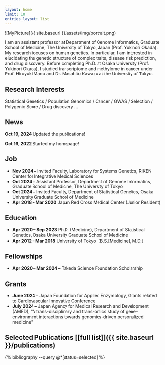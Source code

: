 ```yaml
---
layout: home
limit: 10
entries_layout: list
---
```


![MyPicture]({{ site.baseurl }}/assets/img/portrait.png)

I am an assistant professor at Department of Genome Informatics, Graduate School of Medicine, The University of Tokyo, Japan (Prof. Yukinori Okada). 
My research focuses on human genetics. 
In particular, I am interested in elucidating the genetic structure of complex traits, disease risk prediction, and drug discovery.
Before completing Ph.D. at Osaka University (Prof. Yukinori Okada), I studied transcriptome and methylome in cancer under Prof. Hiroyuki Mano and Dr. Masahito Kawazu at the University of Tokyo.


Research Interests
------------------

Statistical Genetics / Population Genomics / Cancer / GWAS / Selection / Polygenic Score / Drug discovery ...


News
----

**Oct 19, 2024**	Updated the publications!

**Oct 16, 2022**	Started my homepage!


Job
---

* **Nov 2024 –** Invited Faculty, Laboratory for Systems Genetics, RIKEN Center for Integrative Medical Sciences
* **Oct 2024 –** Assistant Professor, Department of Genome Informatics, Graduate School of Medicine, The University of Tokyo
* **Oct 2024 –** Invited Faculty, Department of Statistical Genetics, Osaka University Graduate School of Medicine
* **Apr 2018 – Mar 2020** Japan Red Cross Medical Center (Junior Resident)


Education
---------

* **Apr 2020 – Sep 2023** Ph.D. (Medicine), Department of Statistical Genetics, Osaka University Graduate School of Medicine
* **Apr 2012 – Mar 2018** University of Tokyo（B.S.[Medicine], M.D.）


Fellowships
-----------

* **Apr 2020 – Mar 2024 –** Takeda Science Foundation Scholarship


Grants
------

* **June 2024 –** Japan Foundation for Applied Enzymology, Grants related to Cardiovascular Innovative Conference
* **July 2024 –** Japan Agency for Medical Research and Development (AMED), "A trans-disciplinary and trans-omics study of gene–environment interactions towards genomics-driven personalized medicine"


Selected Publications [[full list]]({{ site.baseurl }}/publications)
--------------------------------------------------------------------

{% bibliography --query @*[status=selected] %}
